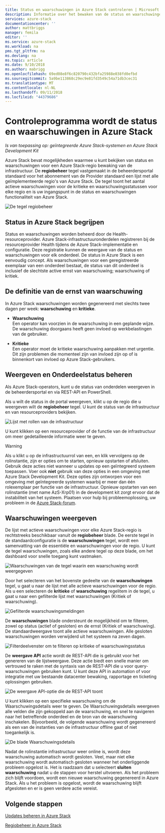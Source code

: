 ```yaml
---
title: Status en waarschuwingen in Azure Stack controleren | Microsoft Docs
description: Informatie over het bewaken van de status en waarschuwingen in Azure Stack.
services: azure-stack
documentationcenter: ''
author: mattbriggs
manager: femila
editor: ''
ms.service: azure-stack
ms.workload: na
pms.tgt_pltfrm: na
ms.devlang: na
ms.topic: article
ms.date: 9/10/2018
ms.author: mabrigg
ms.openlocfilehash: 69ed08e8f6c820790c432bfa25988e038fd0efbd
ms.sourcegitcommit: 5a9be113868c29ec9e81fd3549c54a71db3cec31
ms.translationtype: MT
ms.contentlocale: nl-NL
ms.lasthandoff: 09/11/2018
ms.locfileid: "44379686"
---
```

# <a name="monitor-health-and-alerts-in-azure-stack"></a>Controleprogramma wordt de status en waarschuwingen in Azure Stack

*Is van toepassing op: geïntegreerde Azure Stack-systemen en Azure Stack Development Kit*

Azure Stack bevat mogelijkheden waarmee u kunt bekijken van status en waarschuwingen voor een Azure Stack-regio bewaking van de infrastructuur. De **regiobeheer** tegel vastgemaakt in de beheerdersportal standaard voor het abonnement van de Provider standaard een lijst met alle geïmplementeerde regio's van Azure Stack. De tegel toont het aantal actieve waarschuwingen voor de kritieke en waarschuwingsstatussen voor elke regio en is uw ingangspunt in de status en waarschuwingen functionaliteit van Azure Stack.

 ![De tegel regiobeheer](media/azure-stack-monitor-health/image1.png)

 ## <a name="understand-health-in-azure-stack"></a>Status in Azure Stack begrijpen

 Status en waarschuwingen worden beheerd door de Health-resourceprovider. Azure Stack-infrastructuuronderdelen registreren bij de resourceprovider Health tijdens de Azure Stack-implementatie en configuratie. Deze registratie kunnen de weergave van de status en waarschuwingen voor elk onderdeel. De status in Azure Stack is een eenvoudig concept. Als waarschuwingen voor een geregistreerde exemplaar van een onderdeel bestaat, de status van dit onderdeel is inclusief de slechtste active ernst van waarschuwing; waarschuwing of kritiek.

## <a name="alert-severity-definition"></a>De definitie van de ernst van waarschuwing

In Azure Stack waarschuwingen worden gegenereerd met slechts twee dagen per week: **waarschuwing** en **kritieke**.

- **Waarschuwing**  
  Een operator kan voorzien in de waarschuwing in een geplande wijze. De waarschuwing doorgaans heeft geen invloed op werkbelastingen van de gebruiker.

- **Kritieke**  
  Een operator moet de kritieke waarschuwing aanpakken met urgentie. Dit zijn problemen die momenteel zijn van invloed zijn op of is binnenkort van invloed op Azure Stack-gebruikers. 

 
 ## <a name="view-and-manage-component-health-state"></a>Weergeven en Onderdeelstatus beheren
 
 Als Azure Stack-operators, kunt u de status van onderdelen weergeven in de beheerdersportal en via REST-API en PowerShell.
 
Als u wilt de status in de portal weergeven, klikt u op de regio die u weergeven wilt de **regiobeheer** tegel. U kunt de status van de infrastructuur en van resourceproviders bekijken.

![Lijst met rollen van de infrastructuur](media/azure-stack-monitor-health/image2.png)

U kunt klikken op een resourceprovider of de functie van de infrastructuur om meer gedetailleerde informatie weer te geven.

> [!WARNING]  
> Als u klikt u op de infrastructuurrol van een, en klik vervolgens op de rolinstantie, zijn er opties om te starten, opnieuw opstarten of afsluiten. Gebruik deze acties niet wanneer u updates op een geïntegreerd systeem toepassen. Voer ook **niet** gebruik van deze opties in een omgeving met Azure Stack Development Kit. Deze opties zijn ontworpen voor een omgeving met geïntegreerde systemen waarbij er meer dan één rolexemplaar per functie van de infrastructuur. Opnieuw opstarten van een rolinstantie (met name AzS-Xrp01) in de development kit zorgt ervoor dat de instabiliteit van het systeem. Plaatsen voor hulp bij probleemoplossing, uw probleem in de [Azure Stack-forum](https://aka.ms/azurestackforum).
>
 
## <a name="view-alerts"></a>Waarschuwingen weergeven

De lijst met actieve waarschuwingen voor elke Azure Stack-regio is rechtstreeks beschikbaar vanuit de **regiobeheer** blade. De eerste tegel in de standaardconfiguratie is de **waarschuwingen** tegel, wordt een samenvatting van de essentiële en waarschuwingen voor de regio. U kunt de tegel waarschuwingen, zoals elke andere tegel op deze blade, om het dashboard voor snelle toegang kunt vastmaken.   

![Waarschuwingen van de tegel waarin een waarschuwing wordt weergegeven](media/azure-stack-monitor-health/image3.png)

Door het selecteren van het bovenste gedeelte van de **waarschuwingen** tegel, u gaat u naar de lijst met alle actieve waarschuwingen voor de regio. Als u een selecteren de **kritieke** of **waarschuwing** regelitem in de tegel, u gaat u naar een gefilterde lijst met waarschuwingen (Kritiek of waarschuwing). 

![Gefilterde waarschuwingsmeldingen](media/azure-stack-monitor-health/image4.png)
  
De **waarschuwingen** blade ondersteunt de mogelijkheid om te filteren, zowel op status (actief of gesloten) en de ernst (Kritiek of waarschuwing). De standaardweergave toont alle actieve waarschuwingen. Alle gesloten waarschuwingen worden verwijderd uit het systeem na zeven dagen.

![Filterdeelvenster om te filteren op kritieke of waarschuwingsstatus](media/azure-stack-monitor-health/image5.png)

De **weergave API** actie wordt de REST-API die is gebruikt voor het genereren van de lijstweergave. Deze actie biedt een snelle manier om vertrouwd te raken met de syntaxis van de REST-API die u voor query-waarschuwingen gebruiken kunt. U kunt deze API in automation of voor integratie met uw bestaande datacenter bewaking, rapportage en ticketing oplossingen gebruiken. 

![De weergave API-optie die de REST-API toont](media/azure-stack-monitor-health/image6.png)

U kunt klikken op een specifieke waarschuwing om de Waarschuwingsdetails weer te geven. De Waarschuwingsdetails weergeven alle velden die zijn gekoppeld aan de waarschuwing, en snel te navigeren naar het betreffende onderdeel en de bron van de waarschuwing inschakelen. Bijvoorbeeld, de volgende waarschuwing wordt gegenereerd als een van de instanties van de infrastructuur offline gaat of niet toegankelijk is.  

![De blade Waarschuwingsdetails](media/azure-stack-monitor-health/image7.png)

Nadat de rolinstantie infrastructuur weer online is, wordt deze waarschuwing automatisch wordt gesloten. Veel, maar niet elke waarschuwing wordt automatisch gesloten wanneer het onderliggende probleem opgelost is. Het is raadzaam dat u selecteert **sluiten waarschuwing** nadat u de stappen voor herstel uitvoeren. Als het probleem zich blijft voordoen, wordt een nieuwe waarschuwing gegenereerd in Azure Stack. Als u het probleem is opgelost, wordt de waarschuwing blijft afgesloten en er is geen verdere actie vereist.

## <a name="next-steps"></a>Volgende stappen

[Updates beheren in Azure Stack](azure-stack-updates.md)

[Regiobeheer in Azure Stack](azure-stack-region-management.md)
